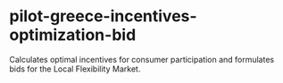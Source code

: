 # pilot-greece-incentives-optimization-bid
Calculates optimal incentives for consumer participation and formulates bids for the Local Flexibility Market.
